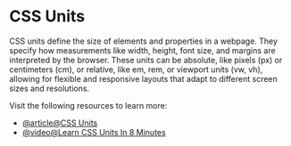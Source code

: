 # CSS Units

CSS units define the size of elements and properties in a webpage. They specify how measurements like width, height, font size, and margins are interpreted by the browser. These units can be absolute, like pixels (px) or centimeters (cm), or relative, like em, rem, or viewport units (vw, vh), allowing for flexible and responsive layouts that adapt to different screen sizes and resolutions.

Visit the following resources to learn more:

- [@article@CSS Units](https://developer.mozilla.org/en-US/docs/Learn_web_development/Core/Styling_basics/Values_and_units)
- [@video@Learn CSS Units In 8 Minutes](https://www.youtube.com/watch?v=-GR52czEd-0)